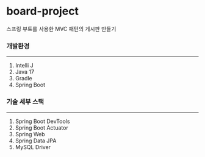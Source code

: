 # board-project
스프링 부트를 사용한 MVC 패턴의 게시판 만들기


### 개발환경
---
1. Intelli J
2. Java 17
3. Gradle
4. Spring Boot


### 기술 세부 스택
---
1. Spring Boot DevTools
2. Spring Boot Actuator
3. Spring Web
4. Spring Data JPA
5. MySQL Driver

